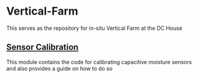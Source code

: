 # Vertical-Farm
This serves as the repository for in-situ Vertical Farm at the DC House

## [Sensor Calibration](https://github.com/Purdue-DC-Nanogrid-House-Project/vertical-farm/tree/main/calibration)

This module contains the code for calibrating capacitive moisture sensors and also provides a guide on how to do so
